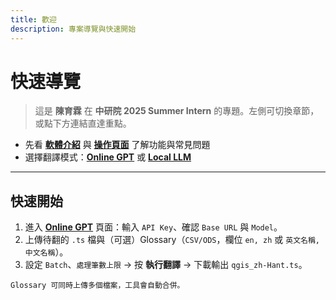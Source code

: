 ```yaml
---
title: 歡迎
description: 專案導覽與快速開始
---
```


# 快速導覽

> 這是 **陳育霖** 在 **中研院 2025 Summer Intern** 的專題。左側可切換章節，或點下方連結直達重點。

- 先看 **[軟體介紹](intro.md)** 與 **[操作頁面](guide.md)** 了解功能與常見問題  
- 選擇翻譯模式：**[Online GPT](app_api)** 或 **[Local LLM](app_local)**

---

## 快速開始

1. 進入 **[Online GPT](app_api)** 頁面：輸入 `API Key`、確認 `Base URL` 與 `Model`。  
2. 上傳待翻的 `.ts` 檔與（可選）Glossary（`CSV/ODS`，欄位 `en, zh` 或 `英文名稱, 中文名稱`）。  
3. 設定 `Batch`、`處理筆數上限` → 按 **執行翻譯** → 下載輸出 `qgis_zh-Hant.ts`。

```{tip}
Glossary 可同時上傳多個檔案，工具會自動合併。